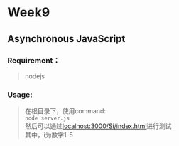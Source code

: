 # Week9
##  Asynchronous JavaScript
### Requirement：
> nodejs

### Usage:
>在根目录下，使用command:  
    ```
    node server.js
    ```  
    然后可以通过<localhost:3000/Si/index.html>进行测试   
    其中，i为数字1-5
